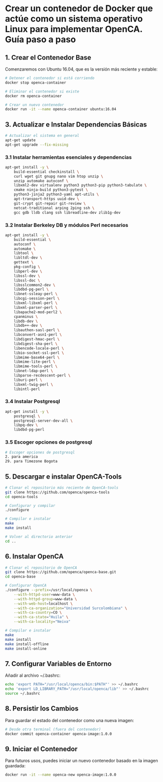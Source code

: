# Crear un contenedor de Docker que actúe como un sistema operativo Linux para implementar OpenCA. Guía paso a paso

## 1. **Crear el Contenedor Base**

Comenzaremos con Ubuntu 16.04, que es la versión más reciente y estable:

```bash
# Detener el contenedor si está corriendo
docker stop openca-container

# Eliminar el contenedor si existe
docker rm openca-container

# Crear un nuevo contenedor
docker run -it --name openca-container ubuntu:16.04
```

## 3. **Actualizar e Instalar Dependencias Básicas**

```bash
# Actualizar el sistema en general
apt-get update
apt-get upgrade --fix-missing
```

### 3.1 Instalar herramientas esenciales y dependencias

```bash
apt-get install -y \
    build-essential checkinstall \
    curl wget git gnupg nano vim htop unzip \
    unzip automake autoconf \
    libxml2-dev virtualenv python3 python3-pip python3-tabulate \
    cmake ninja-build python3-pytest \
    python3-jinja2 python3-yaml apt-utils \
    apt-transport-https uuid-dev \
    git-crypt git-repair git-review \
    netcat-traditional arping 2ping ssh \
    gcc gdb lldb clang ssh libreadline-dev zlib1g-dev
```

### 3.2 Instalar Berkeley DB y módulos Perl necesarios

```bash
apt-get install -y \
    build-essential \
    autoconf \
    automake \
    libtool \
    libltdl-dev \
    gettext \
    pkg-config \
    libperl-dev \
    libssl-dev \
    libssl-doc \
    libsslcommon2-dev \
    libdbd-pg-perl \
    libnet-ssleay-perl \
    libcgi-session-perl \
    libxml-libxml-perl \
    libxml-parser-perl \
    libapache2-mod-perl2 \
    cpanminus \
    libdb-dev \
    libdb++-dev \
    libauthen-sasl-perl \
    libconvert-asn1-perl \
    libdigest-hmac-perl \
    libdigest-sha-perl \
    libencode-locale-perl \
    libio-socket-ssl-perl \
    libmime-base64-perl \
    libmime-lite-perl \
    libmime-tools-perl \
    libnet-ldap-perl \
    libparse-recdescent-perl \
    liburi-perl \
    libxml-twig-perl \
    libintl-perl
```

### 3.4 Instalar Postgresql

```bash
apt-get install -y \
    postgresql \
    postgresql-server-dev-all \
    libpq-dev \
    libdbd-pg-perl
```

### 3.5 Escoger opciones de postgresql

```bash
# Escoger opciones de postgresql
2. para america
29. para Timezone Bogota
```

## 5. **Descargar e instalar OpenCA-Tools**

```bash
# Clonar el repositorio más reciente de OpenCA-tools
git clone https://github.com/openca/openca-tools
cd openca-tools
```

```bash
# Configurar y compilar
./configure

# Compilar e instalar
make
make install

# Volver al directorio anterior
cd ..
```

## 6. **Instalar OpenCA**

```bash
# Clonar el repositorio de OpenCA
git clone https://github.com/openca/openca-base.git
cd openca-base

# Configurar OpenCA
./configure --prefix=/usr/local/openca \
    --with-httpd-user=www-data \
    --with-httpd-group=www-data \
    --with-web-host=localhost \
    --with-ca-organization="Universidad Surcolombiana" \
    --with-ca-country=CO \
    --with-ca-state="Huila" \
    --with-ca-locality="Neiva"

# Compilar e instalar
make
make install
make install-offline
make install-online
```

## 7. **Configurar Variables de Entorno**

Añadir al archivo ~/.bashrc:

```bash
echo 'export PATH="/usr/local/openca/bin:$PATH"' >> ~/.bashrc
echo 'export LD_LIBRARY_PATH="/usr/local/openca/lib"' >> ~/.bashrc
source ~/.bashrc
```

## 8. **Persistir los Cambios**

Para guardar el estado del contenedor como una nueva imagen:

```bash
# Desde otra terminal (fuera del contenedor)
docker commit openca-container openca-image:1.0.0
```

## 9. **Iniciar el Contenedor**

Para futuros usos, puedes iniciar un nuevo contenedor basado en la imagen guardada:

```bash
docker run -it --name openca-new openca-image:1.0.0
```
